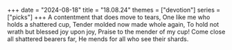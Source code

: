 +++
date = "2024-08-18"
title = "18.08.24"
themes = ["devotion"]
series = ["picks"]
+++
A contentment that does move to tears,
One like me who holds a shattered cup,
Tender molded now made whole again,
To hold not wrath but blessed joy upon joy,
Praise to the mender of my cup!
Come close all shattered bearers far,
He mends for all who see their shards.
